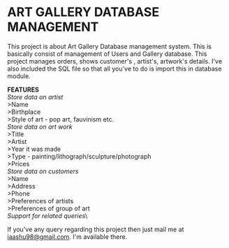 # ART GALLERY DATABASE MANAGEMENT
This project is about Art Gallery Database management system. This is basically consist of management of Users and Gallery database. This project manages orders, shows customer's , artist's, artwork's details.
I've also included the SQL file so that all you've to do is import this in database module.

 <b>FEATURES</b>\
 *Store data on artist*\
    >Name<br>
    >Birthplace\
    >Style of art - pop art, fauvinism etc.\
 *Store data on art work*\
    >Title\
    >Artist\
    >Year it was made\
    >Type - painting/lithograph/sculpture/photograph\
    >Prices\
 *Store data on customers*\
    >Name\
    >Address\
    >Phone\
    >Preferences of artists\
    >Preferences of group of art\
 *Support for related queries*\
 
If you've any query regarding this project then just mail me at iaashu98@gmail.com. I'm available there.
